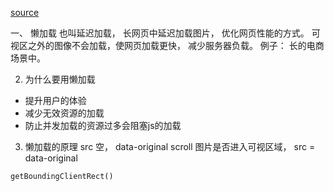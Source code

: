 [source](https://juejin.im/post/5b0c3b53f265da09253cbed0)

一、 懒加载
也叫延迟加载， 长网页中延迟加载图片， 优化网页性能的方式。
可视区之外的图像不会加载，使网页加载更快， 减少服务器负载。
例子： 长的电商场景中。

2. 为什么要用懒加载
  - 提升用户的体验
  - 减少无效资源的加载
  - 防止并发加载的资源过多会阻塞js的加载

  3. 懒加载的原理
    src 空，  data-original  scroll 
    图片是否进入可视区域， src = data-original

    getBoundingClientRect()
     
